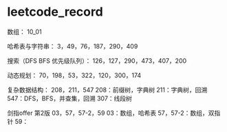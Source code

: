 # leetcode_record
数组：
10_01

哈希表与字符串：
3，49，76，187，290，409

搜索（DFS BFS 优先级队列）：
126，127，290，473，407，200

动态规划：
70，198，53，322，120，300，174

复杂数据结构：
208，211，547
208：前缀树，字典树
211：字典树，回溯
547：DFS，BFS，并查集，回溯
307：线段树

剑指offer 第2版
03，57，57-2，59
03：数组，哈希表
57，57-2：数组，双指针
59：
